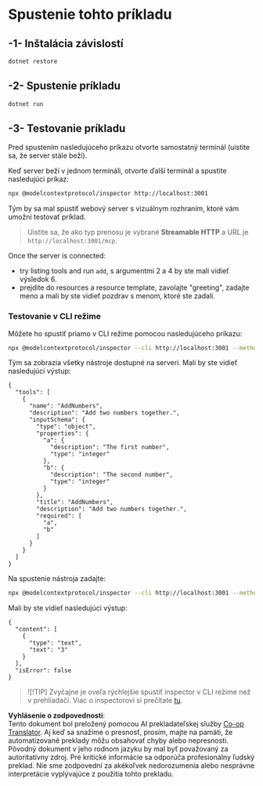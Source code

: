<!--
CO_OP_TRANSLATOR_METADATA:
{
  "original_hash": "4eb6a48c54555c64b33c763fba3f2842",
  "translation_date": "2025-06-18T06:19:12+00:00",
  "source_file": "03-GettingStarted/06-http-streaming/solution/dotnet/README.md",
  "language_code": "sk"
}
-->
# Spustenie tohto príkladu

## -1- Inštalácia závislostí

```bash
dotnet restore
```

## -2- Spustenie príkladu

```bash
dotnet run
```

## -3- Testovanie príkladu

Pred spustením nasledujúceho príkazu otvorte samostatný terminál (uistite sa, že server stále beží).

Keď server beží v jednom termináli, otvorte ďalší terminál a spustite nasledujúci príkaz:

```bash
npx @modelcontextprotocol/inspector http://localhost:3001
```

Tým by sa mal spustiť webový server s vizuálnym rozhraním, ktoré vám umožní testovať príklad.

> Uistite sa, že ako typ prenosu je vybrané **Streamable HTTP** a URL je `http://localhost:3001/mcp`.

Once the server is connected: 

- try listing tools and run `add`, s argumentmi 2 a 4 by ste mali vidieť výsledok 6.
- prejdite do resources a resource template, zavolajte "greeting", zadajte meno a mali by ste vidieť pozdrav s menom, ktoré ste zadali.

### Testovanie v CLI režime

Môžete ho spustiť priamo v CLI režime pomocou nasledujúceho príkazu:

```bash 
npx @modelcontextprotocol/inspector --cli http://localhost:3001 --method tools/list
```

Tým sa zobrazia všetky nástroje dostupné na serveri. Mali by ste vidieť nasledujúci výstup:

```text
{
  "tools": [
    {
      "name": "AddNumbers",
      "description": "Add two numbers together.",
      "inputSchema": {
        "type": "object",
        "properties": {
          "a": {
            "description": "The first number",
            "type": "integer"
          },
          "b": {
            "description": "The second number",
            "type": "integer"
          }
        },
        "title": "AddNumbers",
        "description": "Add two numbers together.",
        "required": [
          "a",
          "b"
        ]
      }
    }
  ]
}
```

Na spustenie nástroja zadajte:

```bash
npx @modelcontextprotocol/inspector --cli http://localhost:3001 --method tools/call --tool-name AddNumbers --tool-arg a=1 --tool-arg b=2
```

Mali by ste vidieť nasledujúci výstup:

```text
{
  "content": [
    {
      "type": "text",
      "text": "3"
    }
  ],
  "isError": false
}
```

> ![!TIP]
> Zvyčajne je oveľa rýchlejšie spustiť inspector v CLI režime než v prehliadači.
> Viac o inspectorovi si prečítate [tu](https://github.com/modelcontextprotocol/inspector).

**Vyhlásenie o zodpovednosti**:  
Tento dokument bol preložený pomocou AI prekladateľskej služby [Co-op Translator](https://github.com/Azure/co-op-translator). Aj keď sa snažíme o presnosť, prosím, majte na pamäti, že automatizované preklady môžu obsahovať chyby alebo nepresnosti. Pôvodný dokument v jeho rodnom jazyku by mal byť považovaný za autoritatívny zdroj. Pre kritické informácie sa odporúča profesionálny ľudský preklad. Nie sme zodpovední za akékoľvek nedorozumenia alebo nesprávne interpretácie vyplývajúce z použitia tohto prekladu.